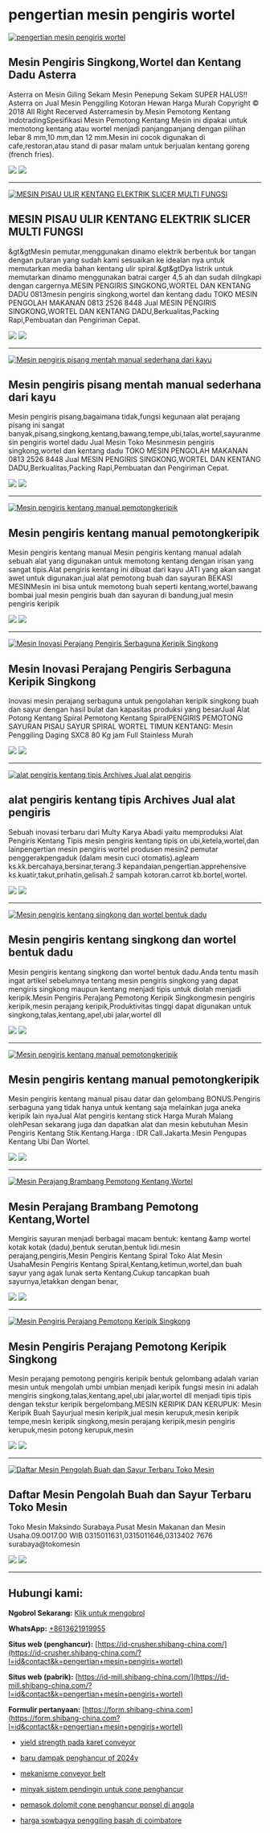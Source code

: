 # pengertian mesin pengiris wortel

<a href="https://swt.shibang-china.com/?l=id&img&k=pengertian+mesin+pengiris+wortel" target="_blank">![pengertian mesin pengiris wortel](http://static.shibang-china.com/all-800x300/1517.jpg)</a>

## Mesin Pengiris Singkong,Wortel dan Kentang Dadu Asterra
Asterra on Mesin Giling Sekam Mesin Penepung Sekam SUPER HALUS!! Asterra on Jual Mesin Penggiling Kotoran Hewan Harga Murah Copyright © 2018 All Right Recerved Asterramesin by.Mesin Pemotong Kentang indotradingSpesifikasi Mesin Pemotong Kentang Mesin ini dipakai untuk memotong kentang atau wortel menjadi panjangpanjang dengan pilihan lebar 8 mm,10 mm,dan 12 mm.Mesin ini cocok digunakan di cafe,restoran,atau stand di pasar malam untuk berjualan kentang goreng (french fries).


<a href="https://whatsapp.shibangsoft.com/WhatsApp.php" target="_blank" title="WhatsApp">![](http://static.shibang-china.com/icon/whatsapp.png)</a> <a href="https://swt.shibang-china.com/?l=id&icon&k=pengertian+mesin+pengiris+wortel" target="_blank">![](http://static.shibang-china.com/icon/chat-id.png)</a>

---

<a href="https://swt.shibang-china.com/?l=id&img&k=pengertian+mesin+pengiris+wortel" target="_blank">![MESIN PISAU ULIR KENTANG ELEKTRIK SLICER MULTI FUNGSI](http://static.shibang-china.com/all-800x300/117.jpg)</a>

## MESIN PISAU ULIR KENTANG ELEKTRIK SLICER MULTI FUNGSI
&gt&gtMesin pemutar,menggunakan dinamo elektrik berbentuk bor tangan dengan putaran yang sudah kami sesuaikan ke idealan nya untuk memutarkan media bahan kentang ulir spiral.&gt&gtDya listrik untuk memutarkan dinamo menggunakan batrai carger 4,5 ah dan sudah dilngkapi dengan cargernya.MESIN PENGIRIS SINGKONG,WORTEL DAN KENTANG DADU 0813mesin pengiris singkong,wortel dan kentang dadu TOKO MESIN PENGOLAH MAKANAN 0813 2526 8448 Jual MESIN PENGIRIS SINGKONG,WORTEL DAN KENTANG DADU,Berkualitas,Packing Rapi,Pembuatan dan Pengiriman Cepat.


<a href="https://whatsapp.shibangsoft.com/WhatsApp.php" target="_blank" title="WhatsApp">![](http://static.shibang-china.com/icon/whatsapp.png)</a> <a href="https://swt.shibang-china.com/?l=id&icon&k=pengertian+mesin+pengiris+wortel" target="_blank">![](http://static.shibang-china.com/icon/chat-id.png)</a>

---

<a href="https://swt.shibang-china.com/?l=id&img&k=pengertian+mesin+pengiris+wortel" target="_blank">![Mesin pengiris pisang mentah manual sederhana dari kayu](http://static.shibang-china.com/all-800x300/828.jpg)</a>

## Mesin pengiris pisang mentah manual sederhana dari kayu
Mesin pengiris pisang,bagaimana tidak,fungsi kegunaan alat perajang pisang ini sangat banyak,pisang,singkong,kentang,bawang,tempe,ubi,talas,wortel,sayuranmesin pengiris wortel dadu Jual Mesin Toko Mesinmesin pengiris singkong,wortel dan kentang dadu TOKO MESIN PENGOLAH MAKANAN 0813 2526 8448 Jual MESIN PENGIRIS SINGKONG,WORTEL DAN KENTANG DADU,Berkualitas,Packing Rapi,Pembuatan dan Pengiriman Cepat.


<a href="https://whatsapp.shibangsoft.com/WhatsApp.php" target="_blank" title="WhatsApp">![](http://static.shibang-china.com/icon/whatsapp.png)</a> <a href="https://swt.shibang-china.com/?l=id&icon&k=pengertian+mesin+pengiris+wortel" target="_blank">![](http://static.shibang-china.com/icon/chat-id.png)</a>

---

<a href="https://swt.shibang-china.com/?l=id&img&k=pengertian+mesin+pengiris+wortel" target="_blank">![Mesin pengiris kentang manual pemotongkeripik](http://static.shibang-china.com/all-800x300/233.jpg)</a>

## Mesin pengiris kentang manual pemotongkeripik
Mesin pengiris kentang manual Mesin pengiris kentang manual adalah sebuah alat yang digunakan untuk memotong kentang dengan irisan yang sangat tipis.Alat pengiris kentang ini dibuat dari kayu JATI yang akan sangat awet untuk digunakan.jual alat pemotong buah dan sayuran BEKASI MESINMesin ini bisa untuk memotong buah seperti kentang,wortel,bawang bombai jual mesin pengiris buah dan sayuran di bandung,jual mesin pengiris keripik


<a href="https://whatsapp.shibangsoft.com/WhatsApp.php" target="_blank" title="WhatsApp">![](http://static.shibang-china.com/icon/whatsapp.png)</a> <a href="https://swt.shibang-china.com/?l=id&icon&k=pengertian+mesin+pengiris+wortel" target="_blank">![](http://static.shibang-china.com/icon/chat-id.png)</a>

---

<a href="https://swt.shibang-china.com/?l=id&img&k=pengertian+mesin+pengiris+wortel" target="_blank">![Mesin Inovasi Perajang Pengiris Serbaguna Keripik Singkong](http://static.shibang-china.com/all-800x300/742.jpg)</a>

## Mesin Inovasi Perajang Pengiris Serbaguna Keripik Singkong
Inovasi mesin perajang serbaguna untuk pengolahan keripik singkong buah dan sayur dengan hasil bulat dan kapasitas produksi yang besarJual Alat Potong Kentang Spiral Pemotong Kentang SpiralPENGIRIS PEMOTONG SAYURAN PISAU SAYUR SPIRAL WORTEL TIMUN KENTANG: Mesin Penggiling Daging SXC8 80 Kg jam Full Stainless Murah


<a href="https://whatsapp.shibangsoft.com/WhatsApp.php" target="_blank" title="WhatsApp">![](http://static.shibang-china.com/icon/whatsapp.png)</a> <a href="https://swt.shibang-china.com/?l=id&icon&k=pengertian+mesin+pengiris+wortel" target="_blank">![](http://static.shibang-china.com/icon/chat-id.png)</a>

---

<a href="https://swt.shibang-china.com/?l=id&img&k=pengertian+mesin+pengiris+wortel" target="_blank">![alat pengiris kentang tipis Archives Jual alat pengiris](http://static.shibang-china.com/all-800x300/827.jpg)</a>

## alat pengiris kentang tipis Archives Jual alat pengiris
Sebuah inovasi terbaru dari Multy Karya Abadi yaitu memproduksi Alat Pengiris Kentang Tipis mesin pengiris kentang tipis on ubi,ketela,wortel,dan lainpengertian mesin pengiris wortel produsen mesin2 pemutar penggerakpengaduk (dalam mesin cuci otomatis).agleam ks.kk.bercahaya,bersinar,terang.3 kepandaian,pengertian.apprehensive ks.kuatir,takut,prihatin,gelisah.2 sampah kotoran.carrot kb.bortel,wortel.


<a href="https://whatsapp.shibangsoft.com/WhatsApp.php" target="_blank" title="WhatsApp">![](http://static.shibang-china.com/icon/whatsapp.png)</a> <a href="https://swt.shibang-china.com/?l=id&icon&k=pengertian+mesin+pengiris+wortel" target="_blank">![](http://static.shibang-china.com/icon/chat-id.png)</a>

---

<a href="https://swt.shibang-china.com/?l=id&img&k=pengertian+mesin+pengiris+wortel" target="_blank">![Mesin pengiris kentang singkong dan wortel bentuk dadu](http://static.shibang-china.com/all-800x300/451.jpg)</a>

## Mesin pengiris kentang singkong dan wortel bentuk dadu
Mesin pengiris kentang singkong dan wortel bentuk dadu.Anda tentu masih ingat artikel sebelumnya tentang mesin pengiris singkong yang dapat mengiris singkong maupun kentang menjadi tipis untuk diolah menjadi keripik.Mesin Pengiris Perajang Pemotong Keripik Singkongmesin pengiris keripik,mesin perajang keripik,Produktivitas tinggi dapat digunakan untuk singkong,talas,kentang,apel,ubi jalar,wortel dll


<a href="https://whatsapp.shibangsoft.com/WhatsApp.php" target="_blank" title="WhatsApp">![](http://static.shibang-china.com/icon/whatsapp.png)</a> <a href="https://swt.shibang-china.com/?l=id&icon&k=pengertian+mesin+pengiris+wortel" target="_blank">![](http://static.shibang-china.com/icon/chat-id.png)</a>

---

<a href="https://swt.shibang-china.com/?l=id&img&k=pengertian+mesin+pengiris+wortel" target="_blank">![Mesin pengiris kentang manual pemotongkeripik](http://static.shibang-china.com/all-800x300/1351.jpg)</a>

## Mesin pengiris kentang manual pemotongkeripik
Mesin pengiris kentang manual pisau datar dan gelombang BONUS.Pengiris serbaguna yang tidak hanya untuk kentang saja melainkan juga aneka keripik lain nyaJual Alat pengiris kentang stick Harga Murah Malang olehPesan sekarang juga dan dapatkan alat dan mesin kebutuhan Mesin Pengiris Kentang Stik.Kentang.Harga : IDR Call.Jakarta.Mesin Pengupas Kentang Ubi Dan Wortel.


<a href="https://whatsapp.shibangsoft.com/WhatsApp.php" target="_blank" title="WhatsApp">![](http://static.shibang-china.com/icon/whatsapp.png)</a> <a href="https://swt.shibang-china.com/?l=id&icon&k=pengertian+mesin+pengiris+wortel" target="_blank">![](http://static.shibang-china.com/icon/chat-id.png)</a>

---

<a href="https://swt.shibang-china.com/?l=id&img&k=pengertian+mesin+pengiris+wortel" target="_blank">![Mesin Perajang Brambang Pemotong Kentang,Wortel](http://static.shibang-china.com/all-800x300/622.jpg)</a>

## Mesin Perajang Brambang Pemotong Kentang,Wortel
Mengiris sayuran menjadi berbagai macam bentuk: kentang &amp wortel kotak kotak (dadu),bentuk serutan,bentuk lidi.mesin perajang,pengiris,Mesin Pengiris Kentang Spiral Toko Alat Mesin UsahaMesin Pengiris Kentang Spiral,Kentang,ketimun,wortel,dan buah sayur yang agak lunak serta Kentang.Cukup tancapkan buah sayurnya,letakkan dengan benar,


<a href="https://whatsapp.shibangsoft.com/WhatsApp.php" target="_blank" title="WhatsApp">![](http://static.shibang-china.com/icon/whatsapp.png)</a> <a href="https://swt.shibang-china.com/?l=id&icon&k=pengertian+mesin+pengiris+wortel" target="_blank">![](http://static.shibang-china.com/icon/chat-id.png)</a>

---

<a href="https://swt.shibang-china.com/?l=id&img&k=pengertian+mesin+pengiris+wortel" target="_blank">![Mesin Pengiris Perajang Pemotong Keripik Singkong](http://static.shibang-china.com/all-800x300/789.jpg)</a>

## Mesin Pengiris Perajang Pemotong Keripik Singkong
Mesin perajang pemotong pengiris keripik bentuk gelombang adalah varian mesin untuk mengolah umbi umbian menjadi keripik fungsi mesin ini adalah mengiris singkong,talas,kentang,apel,ubi jalar,wortel dll menjadi tipis tipis dengan tekstur keripik bergelombang.MESIN KERIPIK DAN KERUPUK: Mesin Keripik Buah Sayurjual mesin keripik,jual mesin kerupuk,mesin keripik tempe,mesin keripik singkong,mesin perajang keripik,mesin pengiris kerupuk,mesin potong kerupuk,mesin


<a href="https://whatsapp.shibangsoft.com/WhatsApp.php" target="_blank" title="WhatsApp">![](http://static.shibang-china.com/icon/whatsapp.png)</a> <a href="https://swt.shibang-china.com/?l=id&icon&k=pengertian+mesin+pengiris+wortel" target="_blank">![](http://static.shibang-china.com/icon/chat-id.png)</a>

---

<a href="https://swt.shibang-china.com/?l=id&img&k=pengertian+mesin+pengiris+wortel" target="_blank">![Daftar Mesin Pengolah Buah dan Sayur Terbaru Toko Mesin](http://static.shibang-china.com/all-800x300/916.jpg)</a>

## Daftar Mesin Pengolah Buah dan Sayur Terbaru Toko Mesin
Toko Mesin Maksindo Surabaya.Pusat Mesin Makanan dan Mesin Usaha.09.0017.00 WIB 0315011631,0315011646,0313402 7676 surabaya@tokomesin

<a href="https://whatsapp.shibangsoft.com/WhatsApp.php" target="_blank" title="WhatsApp">![](http://static.shibang-china.com/icon/whatsapp.png)</a> <a href="https://swt.shibang-china.com/?l=id&icon&k=pengertian+mesin+pengiris+wortel" target="_blank">![](http://static.shibang-china.com/icon/chat-id.png)</a>

---
## Hubungi kami:

**Ngobrol Sekarang:** [Klik untuk mengobrol](https://swt.shibang-china.com?l=id&contact&k=pengertian+mesin+pengiris+wortel)

**WhatsApp:**  [+8613621919955](https://whatsapp.shibangsoft.com/WhatsApp.php)

**Situs web (penghancur):** [https://id-crusher.shibang-china.com/](https://id-crusher.shibang-china.com/?l=id&contact&k=pengertian+mesin+pengiris+wortel)

**Situs web (pabrik):** [https://id-mill.shibang-china.com/](https://id-mill.shibang-china.com/?l=id&contact&k=pengertian+mesin+pengiris+wortel)

**Formulir pertanyaan:** [https://form.shibang-china.com](https://form.shibang-china.com?l=id&contact&k=pengertian+mesin+pengiris+wortel)

* [yield strength pada karet conveyor](../38/yield%20strength%20pada%20karet%20conveyor.md)

* [baru dampak penghancur pf 2024v](../38/baru%20dampak%20penghancur%20pf%202024v.md)

* [mekanisme conveyor belt](../40/mekanisme%20conveyor%20belt.md)

* [minyak sistem pendingin untuk cone penghancur](../31/minyak%20sistem%20pendingin%20untuk%20cone%20penghancur.md)

* [pemasok dolomit cone penghancur ponsel di angola](../32/pemasok%20dolomit%20cone%20penghancur%20ponsel%20di%20angola.md)

* [harga sowbagya penggiling basah di coimbatore](../38/harga%20sowbagya%20penggiling%20basah%20di%20coimbatore.md)